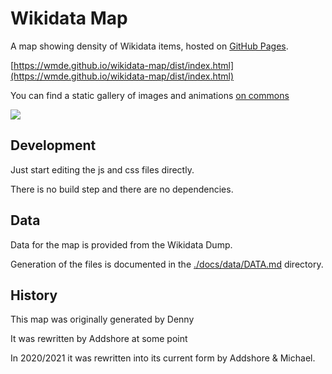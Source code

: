 # Wikidata Map

A map showing density of Wikidata items, hosted on [GitHub Pages](https://wmde.github.io/wikidata-map/dist/index.html).

[https://wmde.github.io/wikidata-map/dist/index.html](https://wmde.github.io/wikidata-map/dist/index.html)

You can find a static gallery of images and animations [on commons](https://commons.wikimedia.org/wiki/Wikidata_map)

![](
https://upload.wikimedia.org/wikipedia/commons/4/4a/Wikidata-map-2014-2021-yearly-items-intensity-100.gif)
## Development

Just start editing the js and css files directly.

There is no build step and there are no dependencies.

## Data

Data for the map is provided from the Wikidata Dump.

Generation of the files is documented in the [./docs/data/DATA.md](./docs/data/DATA.md) directory.

## History

This map was originally generated by Denny

It was rewritten by Addshore at some point

In 2020/2021 it was rewritten into its current form by Addshore & Michael.
